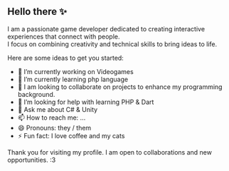 ## Hello there ✨
I am a passionate game developer dedicated to creating interactive experiences that connect with people.  
I focus on combining creativity and technical skills to bring ideas to life.

Here are some ideas to get you started:

- 🔭 I’m currently working on Videogames
- 🌱 I’m currently learning php language
- 👯 I am looking to collaborate on projects to enhance my programming background.
- 🤔 I’m looking for help with learning PHP & Dart
- 💬 Ask me about C# & Unity
- 📫 How to reach me: ...
- 😄 Pronouns: they / them
- ⚡ Fun fact: I love coffee and my cats
  
Thank you for visiting my profile. I am open to collaborations and new opportunities. :3
